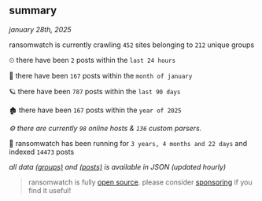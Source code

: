 
## summary
_january 28th, 2025_

ransomwatch is currently crawling `452` sites belonging to `212` unique groups

⏲ there have been `2` posts within the `last 24 hours`

🦈 there have been `167` posts within the `month of january`

🪐 there have been `787` posts within the `last 90 days`

🏚 there have been `167` posts within the `year of 2025`

_⚙️ there are currently `98` online hosts & `136` custom parsers._

🦕 ransomwatch has been running for `3 years, 4 months and 22 days` and indexed `14473` posts

_all data  [(groups)](http://ransomwhat.telemetry.ltd/groups) and [(posts)](http://ransomwhat.telemetry.ltd/posts) is available in JSON (updated hourly)_

> ransomwatch is fully [open source](https://github.com/joshhighet/ransomwatch#ransomwatch--). please consider [sponsoring](https://github.com/sponsors/joshhighet) if you find it useful!
